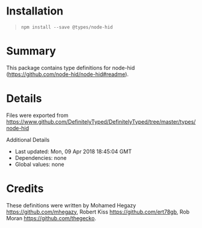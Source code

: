 # Installation
> `npm install --save @types/node-hid`

# Summary
This package contains type definitions for node-hid (https://github.com/node-hid/node-hid#readme).

# Details
Files were exported from https://www.github.com/DefinitelyTyped/DefinitelyTyped/tree/master/types/node-hid

Additional Details
 * Last updated: Mon, 09 Apr 2018 18:45:04 GMT
 * Dependencies: none
 * Global values: none

# Credits
These definitions were written by Mohamed Hegazy <https://github.com/mhegazy>, Robert Kiss <https://github.com/ert78gb>, Rob Moran <https://github.com/thegecko>.
